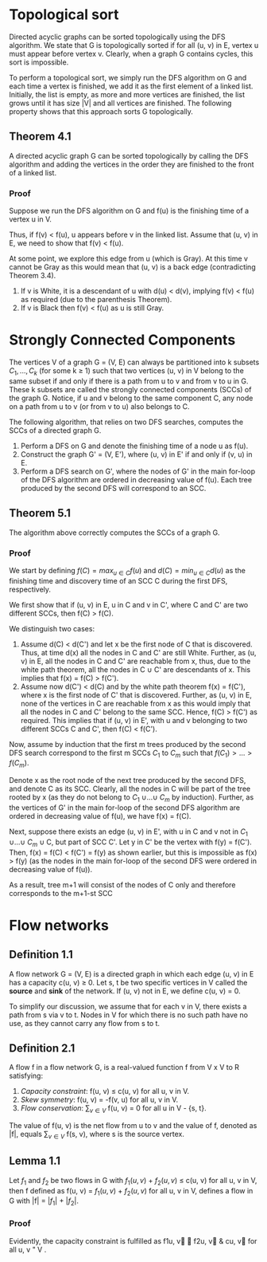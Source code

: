 # Topological sort
Directed acyclic graphs can be sorted topologically using the DFS algorithm.
We state that G is topologically sorted if for all (u, v) in E, vertex u must appear before vertex v. Clearly, when a graph G contains cycles, this sort is impossible.

To perform a topological sort, we simply run the DFS algorithm on G and each time a vertex is finished, we add it as the first element of a linked list. Initially, the list is empty, as more and more vertices are finished, the list grows until it has size |V| and all vertices are finished. The following property shows that this approach sorts G topologically.
## Theorem 4.1
A directed acyclic graph G can be sorted topologically by calling the DFS algorithm and adding the vertices in the order they are finished to the front of a linked list.
### Proof
Suppose we run the DFS algorithm on G and f(u) is the finishing time of a vertex u in V. 

Thus, if f(v) $\lt$ f(u), u appears before v in the linked list. Assume that (u, v) in E, we need to show that f(v) $\lt$ f(u).

At some point, we explore this edge from u (which is Gray). At this time v cannot be Gray as this would mean that (u, v) is a back edge (contradicting Theorem 3.4). 
1. If v is White, it is a descendant of u with d(u) $\lt$ d(v), implying f(v) $\lt$ f(u) as required (due to the parenthesis Theorem).
2. If v is Black then f(v) $\lt$ f(u) as u is still Gray.
# Strongly Connected Components
The vertices V of a graph G = (V, E) can always be partitioned into k subsets $C_1, . . . , C_k$ (for some k $\ge$ 1) such that two vertices (u, v) in V belong to the same subset if and only if there is a path from u to v and from v to u in G.
These k subsets are called the strongly connected components (SCCs) of the graph G. Notice, if u and v belong to the same component C, any node on a path from u to v (or from v to u) also belongs to C.

The following algorithm, that relies on two DFS searches, computes the SCCs of a directed graph G.
1. Perform a DFS on G and denote the finishing time of a node u as f(u).
2. Construct the graph G' = (V, E'), where (u, v) in E' if and only if (v, u) in E.
3. Perform a DFS search on G', where the nodes of G' in the main for-loop of the DFS algorithm are ordered in decreasing value of f(u).
Each tree produced by the second DFS will correspond to an SCC.
## Theorem 5.1
The algorithm above correctly computes the SCCs of a graph G.
### Proof
We start by defining $f(C) = max_{u \in C} f(u)$ and $d(C) = min_{u \in C} d(u)$ as the finishing time and discovery time of an SCC C during the first DFS, respectively. 

We first show that if (u, v) in E, u in C and v in C', where C and C' are two different SCCs, then f(C) $\gt$ f(C).

We distinguish two cases:
1. Assume d(C) $\lt$ d(C') and let x be the first node of C that is discovered. Thus, at time d(x) all the nodes in C and C' are still White. Further, as (u, v) in E, all the nodes in C and C' are reachable from x, thus, due to the white path theorem, all the nodes in C $\cup$ C' are descendants of x. This implies that f(x) = f(C) $\gt$ f(C').
2. Assume now d(C') $\lt$ d(C) and by the white path theorem f(x) = f(C'), where x is the first node of C' that is discovered. Further, as (u, v) in E, none of the vertices in C are reachable from x as this would imply that all the nodes in C and C' belong to the same SCC. Hence, f(C) $\gt$ f(C') as required. This implies that if (u, v) in E', with u and v belonging to two different SCCs C and C', then f(C) $\lt$ f(C').

Now, assume by induction that the first m trees produced by the second DFS search correspond to the first m SCCs $C_1$ to $C_m$ such that $f(C_1) \gt . . . \gt f(C_m)$.

Denote x as the root node of the next tree produced by the second DFS, and denote C as its SCC. Clearly, all the nodes in C will be part of the tree rooted by x (as they do not belong to $C_1$ $\cup . . . \cup$ $C_m$ by induction). Further, as the vertices of G' in the main for-loop of the second DFS algorithm are ordered in decreasing value of f(u), we have f(x) = f(C). 

Next, suppose there exists an edge (u, v) in E', with u in C and v not in $C_1$ $\cup . . . \cup$ $C_m$ $\cup$ C, but part of SCC C'. Let y in C' be the vertex with f(y) = f(C'). Then, f(x) = f(C) $\lt$ f(C') =  f(y) as shown earlier, but this is impossible as f(x) $\gt$ f(y) (as the nodes in the main for-loop of the second DFS were ordered in decreasing value of f(u)).

As a result, tree m+1 will consist of the nodes of C only and therefore corresponds to the m+1-st SCC
# Flow networks
## Definition 1.1
A flow network G = (V, E) is a directed graph in which each edge (u, v) in E has a capacity c(u, v) $\ge$ 0. Let s, t be two specific vertices in V called the **source** and **sink** of the network. If (u, v) not in E, we define c(u, v) = 0.

To simplify our discussion, we assume that for each v in V, there exists a path from s via v to t. Nodes in V for which there is no such path have no use, as they cannot carry any flow from s to t.
## Definition 2.1
A flow f in a flow network G, is a real-valued function f from V x V to R satisfying:
1. *Capacity constraint*: f(u, v) $\le$ c(u, v) for all u, v in V.
2. *Skew symmetry*: f(u, v) = -f(v, u) for all u, v in V.
3. *Flow conservation*: $\sum_{v \in V}$ f(u, v) = 0 for all u in V - {s, t}.

The value of f(u, v) is the net flow from u to v and the value of f, denoted as |f|, equals $\sum_{v \in V}$ f(s, v), where s is the source vertex.
## Lemma 1.1
Let $f_1$ and $f_2$ be two flows in G with $f_1(u, v)$ + $f_2(u, v)$ $\le$ c(u, v) for all u, v in V, then f defined as f(u, v) = $f_1(u, v)$ + $f_2(u, v)$ for all u, v in V, defines a flow in G with |f| = |$f_1$| + |$f_2$|.
### Proof
Evidently, the capacity constraint is fulfilled as f1u, v  f2u, v & cu, v for all u, v " V .
